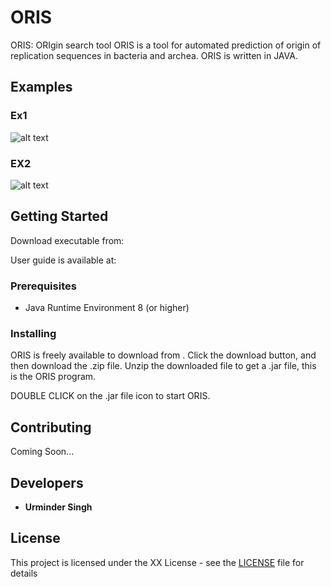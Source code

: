# ORIS
ORIS: ORIgin search tool
ORIS is a tool for automated prediction of origin of replication sequences in bacteria and archea. ORIS is written in JAVA.

## Examples

### Ex1

![alt text](https://raw.githubusercontent.com/urmi-21/MetaOmGraph/master/images/sorting.gif)

### EX2

![alt text](https://raw.githubusercontent.com/urmi-21/MetaOmGraph/master/images/metadatafilter.gif)



## Getting Started

Download executable from: 

User guide is available at: 

### Prerequisites

* Java Runtime Environment 8 (or higher)


### Installing

ORIS is freely available to download from . Click the download button, and then download the .zip file. Unzip the downloaded file to get a .jar file, this is the ORIS program.

DOUBLE CLICK on the .jar file icon to start ORIS.




## Contributing

Coming Soon...


## Developers

* **Urminder Singh**



## License

This project is licensed under the XX License - see the [LICENSE](LICENSE) file for details
